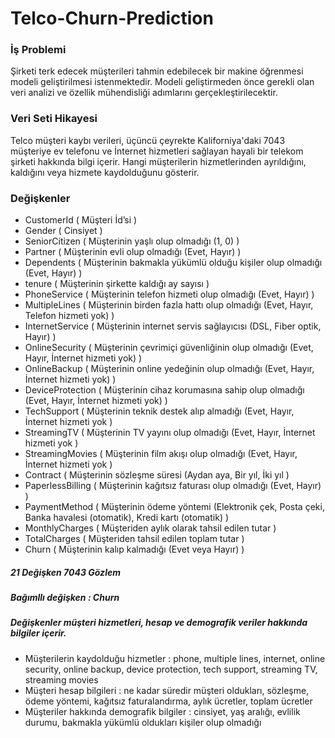 # Telco-Churn-Prediction


### İş Problemi

Şirketi terk edecek müşterileri tahmin edebilecek bir makine öğrenmesi modeli geliştirilmesi istenmektedir. 
Modeli geliştirmeden önce gerekli olan veri analizi ve özellik mühendisliği adımlarını gerçekleştirilecektir.


### Veri Seti Hikayesi

Telco müşteri kaybı verileri, üçüncü çeyrekte Kaliforniya'daki 7043 müşteriye ev telefonu ve İnternet hizmetleri sağlayan hayali bir telekom şirketi hakkında bilgi içerir. 
Hangi müşterilerin hizmetlerinden ayrıldığını, kaldığını veya hizmete kaydolduğunu gösterir.


### Değişkenler

* CustomerId ( Müşteri İd’si )
* Gender ( Cinsiyet )
* SeniorCitizen ( Müşterinin yaşlı olup olmadığı (1, 0) )
* Partner ( Müşterinin evli olup olmadığı (Evet, Hayır) )
* Dependents ( Müşterinin bakmakla yükümlü olduğu kişiler olup olmadığı (Evet, Hayır) )
* tenure ( Müşterinin şirkette kaldığı ay sayısı )
* PhoneService ( Müşterinin telefon hizmeti olup olmadığı (Evet, Hayır) )
* MultipleLines ( Müşterinin birden fazla hattı olup olmadığı (Evet, Hayır, Telefon hizmeti yok) )
* InternetService ( Müşterinin internet servis sağlayıcısı (DSL, Fiber optik, Hayır) )
* OnlineSecurity ( Müşterinin çevrimiçi güvenliğinin olup olmadığı (Evet, Hayır, İnternet hizmeti yok) )
* OnlineBackup ( Müşterinin online yedeğinin olup olmadığı (Evet, Hayır, İnternet hizmeti yok) )
* DeviceProtection ( Müşterinin cihaz korumasına sahip olup olmadığı (Evet, Hayır, İnternet hizmeti yok) )
* TechSupport ( Müşterinin teknik destek alıp almadığı (Evet, Hayır, İnternet hizmeti yok )
* StreamingTV ( Müşterinin TV yayını olup olmadığı (Evet, Hayır, İnternet hizmeti yok ) 
* StreamingMovies ( Müşterinin film akışı olup olmadığı (Evet, Hayır, İnternet hizmeti yok )
* Contract ( Müşterinin sözleşme süresi (Aydan aya, Bir yıl, İki yıl )
* PaperlessBilling ( Müşterinin kağıtsız faturası olup olmadığı (Evet, Hayır) )
* PaymentMethod ( Müşterinin ödeme yöntemi (Elektronik çek, Posta çeki, Banka havalesi (otomatik), Kredi kartı (otomatik) )
* MonthlyCharges ( Müşteriden aylık olarak tahsil edilen tutar )
* TotalCharges ( Müşteriden tahsil edilen toplam tutar )
* Churn ( Müşterinin kalıp kalmadığı (Evet veya Hayır) )

##### 21 Değişken 7043 Gözlem
##### Bağımllı değişken : Churn

##### Değişkenler müşteri hizmetleri, hesap ve demografik veriler hakkında bilgiler içerir.
- Müşterilerin kaydolduğu hizmetler : phone, multiple lines, internet, online security, online backup, device protection, tech support, streaming TV, streaming movies
- Müşteri hesap bilgileri : ne kadar süredir müşteri oldukları, sözleşme, ödeme yöntemi, kağıtsız faturalandırma, aylık ücretler, toplam ücretler
- Müşteriler hakkında demografik bilgiler : cinsiyet, yaş aralığı, evlilik durumu, bakmakla yükümlü oldukları kişiler olup olmadığı


